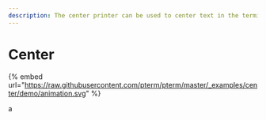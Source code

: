 ```yaml
---
description: The center printer can be used to center text in the terminal
---
```


# Center

{% embed url="https://raw.githubusercontent.com/pterm/pterm/master/_examples/center/demo/animation.svg" %}

a

